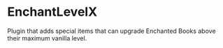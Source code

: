 # EnchantLevelX

Plugin that adds special items that can upgrade Enchanted Books above their maximum vanilla level.